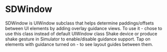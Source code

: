 # SDWindow
SDWindow is UIWindow subclass that helps determine paddings/offsets between UI elements by adding overlay guidance views.
To use it - chose to use this class instead of default UIWindow class 
Shake device or produce shake gesture in Simulator to enable/disable guidance support.
Tap on elements with guidance turned on - to see layout guides between them.
